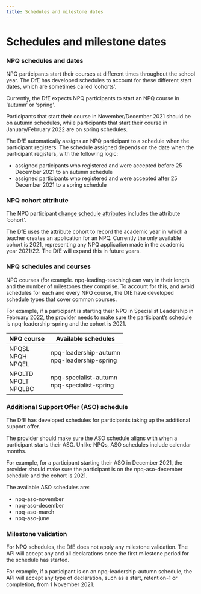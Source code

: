 ```yaml
---
title: Schedules and milestone dates
---
```


# Schedules and milestone dates

### NPQ schedules and dates

NPQ participants start their courses at different times throughout the school year. The DfE has developed schedules to account for these different start dates, which are sometimes called ‘cohorts’.

Currently, the DfE expects NPQ participants to start an NPQ course in ‘autumn’ or ‘spring’.

Participants that start their course in November/December 2021 should be on autumn schedules, while participants that start their course in January/February 2022 are on spring schedules.

The DfE automatically assigns an NPQ participant to a schedule when the participant registers. The schedule assigned depends on the date when the participant registers, with the following logic:
* assigned participants who registered and were accepted before  25 December 2021 to an autumn schedule
* assigned participants who registered and were accepted after 25 December 2021 to a spring schedule

### NPQ cohort attribute

The NPQ participant [change schedule attributes](/api-reference/reference-v1.html#schema-npqparticipantchangescheduleattributes) includes the attribute ‘cohort’.

The DfE uses the attribute cohort to record the academic year in which a teacher creates an application for an NPQ. Currently the only available cohort is 2021, representing any NPQ application made in the academic year 2021/22. The DfE will expand this in future years.

### NPQ schedules and courses

NPQ courses (for example. npq-leading-teaching) can vary in their length and the number of milestones they comprise. To account for this, and avoid schedules for each and every NPQ course, the DfE have developed schedule types that cover common courses.

For example, if a participant is starting their NPQ in Specialist Leadership in February 2022, the provider needs to make sure the participant’s schedule is npq-leadership-spring and the cohort is 2021.

<table>
  <thead>
    <tr><th>NPQ course</th><th>Available schedules</th></tr>
  </thead>
  <tbody>
    <tr>
      <td>
        NPQSL<br/>
        NPQH<br/>
        NPQEL
      </td>
      <td>
        npq-leadership-autumn<br/>
        npq-leadership-spring
      </td>
    </tr>
    <tr>
      <td>
          NPQLTD<br/>
          NPQLT<br/>
          NPQLBC
      </td>
      <td>
        npq-specialist-autumn<br/>
        npq-specialist-spring
      </td>
    </tr>
  </tbody>
</table>

### Additional Support Offer (ASO) schedule

The DfE has developed schedules for participants taking up the additional support offer.

The provider should make sure the ASO schedule aligns with when a participant starts their ASO. Unlike NPQs, ASO schedules include calendar months.

For example, for a participant starting their ASO in December 2021, the provider should make sure the participant is on the npq-aso-december schedule and the cohort is 2021.

The available ASO schedules are:

* npq-aso-november
* npq-aso-december
* npq-aso-march
* npq-aso-june

### Milestone validation

For NPQ schedules, the DfE does not apply any milestone validation. The API will accept any and all declarations once the first milestone period for the schedule has started.

For example, if a participant is on an npq-leadership-autumn schedule, the API will accept any type of declaration, such as a start, retention-1 or completion, from 1 November 2021.